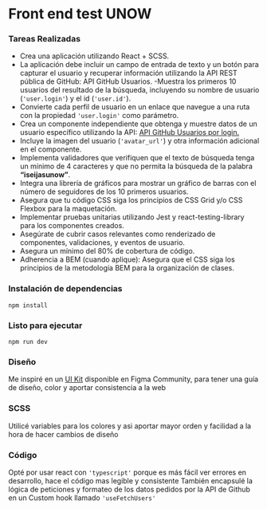 # Front end test UNOW

### Tareas Realizadas

- Crea una aplicación utilizando React + SCSS.
- La aplicación debe incluir un campo de entrada de texto y un botón para capturar el
  usuario y recuperar información utilizando la API REST pública de GitHub: API
  GitHub Usuarios.
  -Muestra los primeros 10 usuarios del resultado de la búsqueda, incluyendo su
  nombre de usuario (`'user.login'`) y el id (`'user.id'`).
- Convierte cada perfil de usuario en un enlace que navegue a una ruta con la
  propiedad `'user.login'` como parámetro.
- Crea un componente independiente que obtenga y muestre datos de un usuario
  específico utilizando la API: [API GitHub Usuarios por login.](https://api.github.com/users/YOUR_NAME)
- Incluye la imagen del usuario (`'avatar_url'`) y otra información adicional en el
  componente.
- Implementa validadores que verifiquen que el texto de búsqueda tenga un mínimo
  de 4 caracteres y que no permita la búsqueda de la palabra **“iseijasunow”**.
- Integra una librería de gráficos para mostrar un gráfico de barras con el número de
  seguidores de los 10 primeros usuarios.
- Asegura que tu código CSS siga los principios de CSS Grid y/o CSS Flexbox para la
  maquetación.
- Implementar pruebas unitarias utilizando Jest y react-testing-library para los
  componentes creados.
- Asegúrate de cubrir casos relevantes como renderizado de componentes,
  validaciones, y eventos de usuario.
- Asegura un mínimo del 80% de cobertura de código.
- Adherencia a BEM (cuando aplique): Asegura que el CSS siga los principios de la
  metodología BEM para la organización de clases.

### Instalación de dependencias

```
npm install
```

### Listo para ejecutar

```
npm run dev
```

### Diseño

Me inspiré en un [UI Kit](https://www.figma.com/community/file/1020079203222518115) disponible en Figma Community, para tener una guía  de diseño, color y aportar consistencia a la web

### SCSS

Utilicé variables para los colores y asi aportar mayor orden y facilidad a la hora de hacer cambios de diseño

### Código

Opté por usar react con `'typescript'` porque es más fácil ver errores en desarrollo, hace el código mas legible y consistente
También encapsulé la lógica de peticiones y formateo de los datos pedidos por la API de Github en un Custom hook llamado `'useFetchUsers'`
